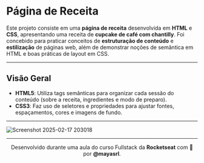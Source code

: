 # Página de Receita

Este projeto consiste em uma **página de receita** desenvolvida em **HTML** e **CSS**, apresentando uma receita de **cupcake de café com chantilly**. Foi concebido para praticar conceitos de **estruturação de conteúdo** e **estilização** de páginas web, além de demonstrar noções de semântica em HTML e boas práticas de layout em CSS.

---

## Visão Geral

- **HTML5**: Utiliza tags semânticas para organizar cada sessão do conteúdo (sobre a receita, ingredientes e modo de preparo).  
- **CSS3**: Faz uso de seletores e propriedades para ajustar fontes, espaçamentos, cores e imagens de fundo.  

---

![Screenshot 2025-02-17 203018](https://github.com/user-attachments/assets/44b3c961-0ef0-4656-a8af-156cd9476f19)

---

<p align="center">
  Desenvolvido durante uma aula do curso Fullstack da <strong>Rocketseat</strong> com 💛 por <strong>@mayasrl</strong>.
</p>
